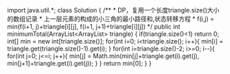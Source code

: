 import java.util.*;
class Solution {
    /**
     *  DP，复用一个长度triangle.size()大小的数组记录
     *  上一层元素的构成的小三角的最小路径和,状态转移方程
     *  f(i,j) = min(f(i+1, j)+triangle[i][j], f(i+1, j+1)+triangle[i][j])
     */
    public int minimumTotal(ArrayList<ArrayList<Integer>> triangle) {
        if(triangle.size()<1) return 0;
        int[] min = new int[triangle.size()];
        for(int i=0; i<triangle.size(); i++){
            min[i] = triangle.get(triangle.size()-1).get(i);
        }
        for(int i=triangle.size()-2; i>=0; i--){
            for(int j=0; j<=i; j++){
                min[j] = Math.min(min[j]+triangle.get(i).get(j), 
                                  min[j+1]+triangle.get(i).get(j));
            }
        }
        return min[0];
    }
}
